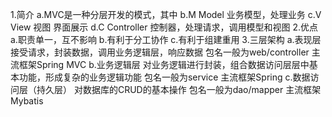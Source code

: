 1.简介
    a.MVC是一种分层开发的模式，其中
    b.M Model 业务模型，处理业务
    c.V View 视图 界面展示
    d.C Controller 控制器，处理请求，调用模型和视图
2.优点
    a.职责单一，互不影响
    b.有利于分工协作
    c.有利于组建重用
3.三层架构
    a.表现层
        接受请求，封装数据，调用业务逻辑层，响应数据
        包名一般为web/controller
        主流框架Spring MVC
    b.业务逻辑层
        对业务逻辑进行封装，组合数据访问层层中基本功能，形成复杂的业务逻辑功能
        包名一般为service
        主流框架Spring
    c.数据访问层（持久层）
        对数据库的CRUD的基本操作
        包名一般为dao/mapper
        主流框架Mybatis